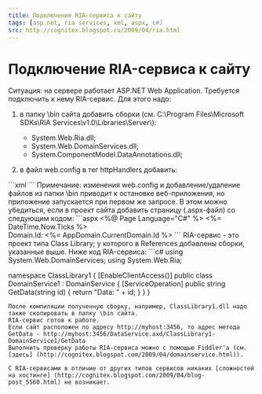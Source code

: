 ```yaml
---
title: Подключение RIA-сервиса к сайту
tags: [asp.net, ria services, xml, aspx, c#]
src: http://cognitex.blogspot.ru/2009/04/ria.html
---
```

# Подключение RIA-сервиса к сайту
Ситуация: на сервере работает ASP.NET Web Application. Требуется подключить к нему RIA-сервис. 
Для этого надо: 
<ol>
  <li>в папку \bin сайта добавить сборки (см. C:\Program Files\Microsoft SDKs\RIA Services\v1.0\Libraries\Server\):</li>
    <ul>
      <li>System.Web.Ria.dll;</li>
      <li>System.Web.DomainServices.dll;</li>
      <li>System.ComponentModel.DataAnnotations.dll;</li>
    </ul>
</ol> 
<ol start="2">
  <li>в файл web.config в тег httpHandlers добавить:</li>
</ol>
```xml
<add path="DataService.axd" verb="GET,POST" type="System.Web.Ria.DataServiceFactory, System.Web.Ria, Version=2.0.0.0, Culture=neutral, PublicKeyToken=31BF3856AD364E35" validate="false"/>
```
Примечание: изменения web.config и добавление/удаление файлов из папки \bin приводит к остановке веб-приложения, но приложение запускается при первом же запросе. 
В этом можно убедиться, если в проект сайта добавить страницу (.aspx-файл) со следующим кодом:
```aspx
<%@ Page Language="C#"  %>

<html xmlns="http://www.w3.org/1999/xhtml">
<head runat="server">
    	<meta http-equiv="Refresh" content="1; url=/" />
</head>
<body>
    	<%= DateTime.Now.Ticks %><br />
    	Domain.Id:
    	<%= AppDomain.CurrentDomain.Id %>
</body>
</html>
```
RIA-сервис - это проект типа Class Library; у которого в References добавлены сборки, указанные выше. 
Ниже код RIA-сервиса:
```c#
using System.Web.DomainServices;
using System.Web.Ria;

namespace ClassLibrary1
{
    	[EnableClientAccess()]
    	public class DomainService1 : DomainService
    	{
        	[ServiceOperation]
        	public string GetData(string id)
        	{
            	return "Data: " + id;
        	}
    	}
}
```
После компиляции полученную сборку, например, ClassLibrary1.dll надо также скопировать в папку \bin сайта.
RIA-сервис готов к работе. 
Если сайт расположен по адресу http://myhost:3456, то адрес метода GetData - http://myhost:3456/DataService.axd/ClassLibrary1-DomainService1/GetData
Выполнить проверку работы RIA-сервиса можно с помощью Fiddler'а (см. [здесь] (http://cognitex.blogspot.com/2009/04/domainservice.html)).

C RIA-сервисами в отличие от других типов сервисов никаких [сложностей на хостинге] (http://cognitex.blogspot.com/2009/04/blog-post_5560.html) не возникает.


